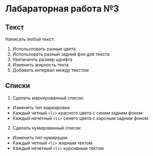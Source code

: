 # Лабараторная работа №3
## Текст
Написать любой текст:
1. Использловать разные цвета
2. Использовать разный задний фон для текста
3. Увеличичть размер шрифта
4. Изменить жирность текта
5. Добавить интервал между текстом

## Списки 
1. Сделать маркированный список:
- Изменить  тип маркировки
- Каждый четный `<li>` красного цвета с синим задним фоном
- Каждый нечетный `<li>` синего цвета с карсным задним фоном

2. Сделать нумированный список:
- Изменить тип нумирации
- Каждый четный `<li>` жирным тектом 
- Каждый нечетный `<li>` курсивным тектом






